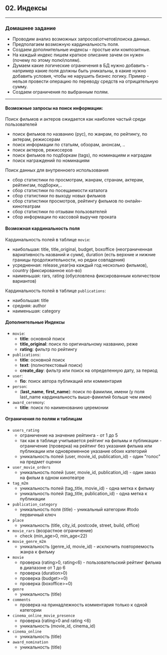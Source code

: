 ## 02. Индексы

---
### Домашнее задание

- Проводим анализ возможных запросов\отчетов\поиска данных.
- Предполагаем возможную кардинальность поля.
- Создаем дополнительные индексы - простые или композитные.
- На каждый индекс пишем краткое описание зачем он нужен (почему по этому полю\полям).
- Думаем какие логические ограничения в БД нужно добавить - например какие поля должны быть уникальны, в какие нужно добавить условия, чтобы не нарушить бизнес логику. Пример - нельзя провести операцию по переводу средств на отрицательную сумму.
- Создаем ограничения по выбранным полям.
---

#### Возможные запросы на поиск информации:

Поиск фильмов и актеров ожидается как наиболее частый среди пользователей

- поиск фильмов по названию (рус),  по жанрам,  по рейтингу, по актерам, режиссерам
- поиск информации по статьям, обзорам, анонсам, ..
- поиск актеров, режиссеров
- поиск фильмов по подборкам (tags), по номинациям и наградам
- поиск награждений по номинациям

Поиск данных для внутренноего использования 

- сбор статистики по просмотрам, жанрам, странам, актерам, рейтингам, подборки,..
- сбор статистики по посещаемости каталога
- сбор статистики по выходу новых фильмов
- сбор статистики просмотров, рейтингу фильмов по онлайн-кинотеатрам
- сбор статистики по отзывам пользователей
- сбор информации по кассовой выручке проката

#### Возможная кардинальность поля

Кардинальность полей в таблице `movie`:

- наибольшая:   title, title_original, budget, boxoffice (неограниченная вариативность названий и сумм), duration 
  (есть верхние и нижние границы продолжительности, но редки совпадения)
- усредненная:  release_year(на каждый год несколько фильмов), country (фиксированное кол-во)
- наименьшая:   rars, rating (обусловлена фиксированным количеством вариантов)

Кардинальность полей в таблице `publications`:

- наибольшая: title
- средняя: author
- наименьшая: category

#### Дополнительные Индексы

- `movie`: 
  - **title**: основной поиск 
  - **title_original**: поиск по оригинальному названию, реже 
  - **rating**: фильтр по рейтингу
- `publications`: 
  - **title**: основной поиск
  - **text**: (полнотекстовый поиск)
  - **create_day**: фильтр или поиск на определенную дату, за период
- `user`:
  - **fio**: поиск автора публикаций или комментария
- `person`:
  - (**last_name**, **first_name**): поиск по фамилии, имени (у поля last_name кардинальность выше-фамилий больше чем имен)
- `award_ceremony`:
  - **title**: поиск по наименованию церемонии

#### Ограничения по полям и таблицам

- `users_rating`
  - ограничение на значение рейтинга - от 1 до 5
  - так как в таблице учитывается рейтинг на фильмы и публикации - ограничение (проверка) на рейтинг без указания 
    фильма или публикации или одновременное указание обоих категорий
  - уникальность полей (user, movie_id, publication_id) - один "голос" на предмет оценки
- `user_movie_orders`
  - уникальность полей (user, movie_id, publication_id) - один заказ на фильм в одном кинотеатре
- `tag_m2m`
  - уникальность полей (tag_title, movie_id) - одна метка к фильму
  - уникальность полей (tag_title, publication_id) - одна метка к публикации
- `publication_category`
  - уникальность поля (title) - уникальный категории #todo первичный ключ
- `place`
  - уникальность (title, city_id, postcode, street, build, office)
- `movie_rars` (возрастное ограничение)
  - check (min_age>0, min_age<22)
- `movie_genre_m2m`
  - уникальность (genre_id, movie_id) - исключить повторяемость жанра к фильму
- `movie`
  - проверка (rating>0, rating<6) - пользовательский рейтинг фильма в диапазоне от 1 до 6
  - проверка (duration>0)
  - проверка (budget>=0)
  - проверка (boxoffice>=0)
- `genre`
  - уникальность (title)
- `comments`
  - проверка на принадлежность комментария только к одной категории
- `cinema_online_movie_presence`
  - проверка (rating>0 and rating <6)
  - уникальность (movie_id, cinema_id) 
- `cinema_online`
  - уникальность (title) 
- `award_nomination`
  - уникальность (title) 
